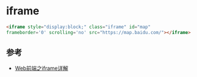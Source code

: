 # iframe

```html
<iframe style="display:block;" class="iframe" id="map" 
frameborder='0' scrolling='no' src="https://map.baidu.com/"></iframe>
```

## 参考
- [Web前端之iframe详解](https://www.cnblogs.com/lvhw/p/7107436.html)